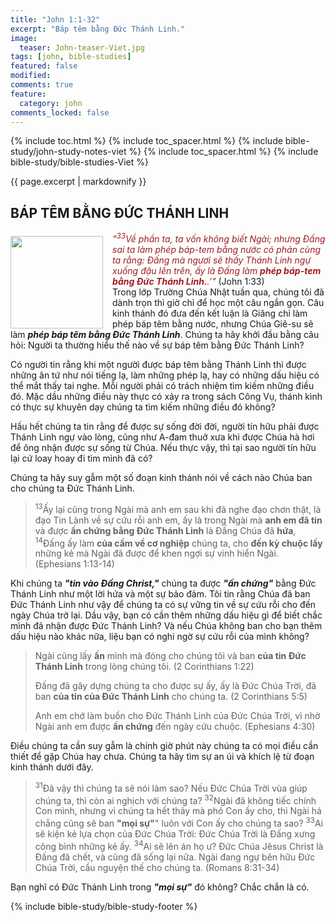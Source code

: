 ```yaml
---
title: "John 1:1-32"
excerpt: "Báp têm bằng Đức Thánh Linh."
image:
  teaser: John-teaser-Viet.jpg
tags: [john, bible-studies]
featured: false
modified:
comments: true
feature:
  category: john
comments_locked: false
---
```


{% include toc.html %}
{% include toc_spacer.html %}
{% include bible-study/john-study-notes-viet %}
{% include toc_spacer.html %}
{% include bible-study/bible-studies-Viet %}

{{ page.excerpt | markdownify }}

## BÁP TÊM BẰNG ĐỨC THÁNH LINH

<div>
<p>
<img alt src="http://vacsf.org/assets/images/John-teaser-Viet.jpg" style="border: 0px none; margin: 7px 15px 0px 0px; max-width: 100%; height: 148px; padding: 0px; float: left;">
    <span style="color: rgb(159, 29, 33);"><i>"<sup>33</sup>Về phần ta, ta vốn không biết Ngài; nhưng Ðấng sai ta làm phép báp-tem bằng nước có phán cùng ta rằng: Ðấng mà ngươi sẽ thấy Thánh Linh ngự xuống đậu lên trên, ấy là Ðấng làm <strong>phép báp-tem bằng Ðức Thánh Linh.</strong>.’"</i></span> (John 1:33)<br />Trong lớp Trường Chúa Nhật tuần qua, chúng tôi đã dành trọn thì giờ chỉ để học một câu ngắn gọn. Câu kinh thánh đó đưa đến kết luận là Giăng chỉ làm phép báp têm bằng nước, nhưng Chúa Giê-su sẽ làm <strong><i>phép báp têm bằng Đức Thánh Linh</i></strong>. Chúng ta hãy khởi đầu bằng câu hỏi: Người ta thường hiểu thế nào về sự báp têm bằng Đức Thánh Linh?</p>
</div>

Có người tin rằng khi một người được báp têm bằng Thánh Linh thì được những ân tứ như nói tiếng lạ, làm những phép lạ, hay có những dấu hiệu có thể mắt thấy tai nghe. Mỗi người phải có trách nhiệm tìm kiếm những điều đó. Mặc dầu những điều này thực có xảy ra trong sách Công Vụ, thánh kình có thực sự khuyên dạy chúng ta tìm kiếm những điều đó không?

Hầu hết chúng ta tin rằng để được sự sống đời đời, người tín hữu phải được Thánh Linh ngự vào lòng, cũng như A-đam thuở xưa khi được Chúa hà hơi để ông nhận được sự sống từ Chúa. Nếu thực vậy, thì tại sao người tín hữu lại cứ loay hoay đi tìm mình đã có?

Chúng ta hãy suy gẫm một số đoạn kinh thánh nói về cách nào Chúa ban cho chúng ta Đức Thánh Linh.

> <sup>13</sup>Ấy lại cũng trong Ngài mà anh em sau khi đã nghe đạo chơn thật, là đạo Tin Lành về sự cứu rỗi anh em, ấy là trong Ngài mà <strong>anh em đã tin</strong> và được <strong>ấn chứng bằng Ðức Thánh Linh</strong> là Ðấng Chúa đã <strong>hứa</strong>, <sup>14</sup>Ðấng ấy làm <strong>của cầm về cơ nghiệp</strong> chúng ta, cho <strong>đến kỳ chuộc lấy</strong> những kẻ mà Ngài đã được để khen ngợi sự vinh hiển Ngài. (Ephesians 1:13-14)

Khi chúng ta ***"tin vào Đấng Christ,"*** chúng ta được ***"ấn chứng"*** bằng Đức Thánh Linh như một lời hứa và một sự bảo đảm. Tôi tin rằng Chúa đã ban Đức Thánh Linh như vậy để chúng ta có sự vững tin về sự cứu rỗi cho đến ngày Chúa trở lại. Dầu vậy, bạn có cần thêm những dấu hiệu gì để biết chắc mình đã nhận được Đức Thánh Linh? Và nếu Chúa không ban cho bạn thêm dấu hiệu nào khác nữa, liệu bạn có nghi ngờ sự cứu rỗi của mình không?

> Ngài cũng lấy <strong>ấn</strong> mình mà đóng cho chúng tôi và ban <strong>của tin Ðức Thánh Linh</strong> trong lòng chúng tôi. (2 Corinthians 1:22)
>
> Ðấng đã gây dựng chúng ta cho được sự ấy, ấy là Ðức Chúa Trời, đã ban <strong>của tin của Ðức Thánh Linh</strong> cho chúng ta. (2 Corinthians 5:5)
>
> Anh em chớ làm buồn cho Ðức Thánh Linh của Ðức Chúa Trời, vì nhờ Ngài anh em được <strong>ấn chứng</strong> đến ngày cứu chuộc. (Ephesians 4:30)

Điều chúng ta cần suy gẫm là chính giờ phút này chúng ta có mọi điều cần thiết để gặp Chúa hay chưa. Chúng ta hãy tìm sự an ủi và khích lệ từ đoạn kinh thánh dưới đây.

> <sup>31</sup>Ðã vậy thì chúng ta sẽ nói làm sao? Nếu Ðức Chúa Trời vùa giúp chúng ta, thì còn ai nghịch với chúng ta? <sup>32</sup>Ngài đã không tiếc chính Con mình, nhưng vì chúng ta hết thảy mà phó Con ấy cho, thì Ngài há chẳng cũng sẽ ban <strong>"mọi sự"</strong>" luôn với Con ấy cho chúng ta sao? <sup>33</sup>Ai sẽ kiện kẻ lựa chọn của Ðức Chúa Trời: Ðức Chúa Trời là Ðấng xưng công bình những kẻ ấy. <sup>34</sup>Ai sẽ lên án họ ư? Ðức Chúa Jêsus Christ là Ðấng đã chết, và cũng đã sống lại nữa. Ngài đang ngự bên hữu Ðức Chúa Trời, cầu nguyện thế cho chúng ta. (Romans 8:31-34)

Bạn nghĩ có Đức Thánh Linh trong ***"mọi sự"*** đó không? Chắc chắn là có.

{% include bible-study/bible-study-footer %}

